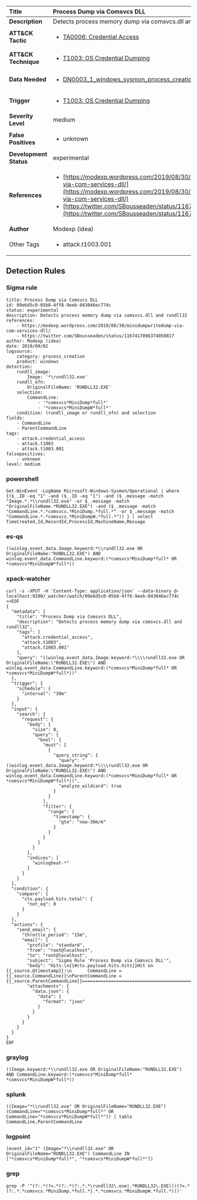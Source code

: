 | Title                    | Process Dump via Comsvcs DLL       |
|:-------------------------|:------------------|
| **Description**          | Detects process memory dump via comsvcs.dll and rundll32 |
| **ATT&amp;CK Tactic**    |  <ul><li>[TA0006: Credential Access](https://attack.mitre.org/tactics/TA0006)</li></ul>  |
| **ATT&amp;CK Technique** | <ul><li>[T1003: OS Credential Dumping](https://attack.mitre.org/techniques/T1003)</li></ul>  |
| **Data Needed**          | <ul><li>[DN0003_1_windows_sysmon_process_creation](../Data_Needed/DN0003_1_windows_sysmon_process_creation.md)</li></ul>  |
| **Trigger**              | <ul><li>[T1003: OS Credential Dumping](../Triggers/T1003.md)</li></ul>  |
| **Severity Level**       | medium |
| **False Positives**      | <ul><li>unknown</li></ul>  |
| **Development Status**   | experimental |
| **References**           | <ul><li>[https://modexp.wordpress.com/2019/08/30/minidumpwritedump-via-com-services-dll/](https://modexp.wordpress.com/2019/08/30/minidumpwritedump-via-com-services-dll/)</li><li>[https://twitter.com/SBousseaden/status/1167417096374050817](https://twitter.com/SBousseaden/status/1167417096374050817)</li></ul>  |
| **Author**               | Modexp (idea) |
| Other Tags           | <ul><li>attack.t1003.001</li></ul> | 

## Detection Rules

### Sigma rule

```
title: Process Dump via Comsvcs DLL
id: 09e6d5c0-05b8-4ff8-9eeb-043046ec774c
status: experimental
description: Detects process memory dump via comsvcs.dll and rundll32
references:
    - https://modexp.wordpress.com/2019/08/30/minidumpwritedump-via-com-services-dll/
    - https://twitter.com/SBousseaden/status/1167417096374050817
author: Modexp (idea)
date: 2019/09/02
logsource:
    category: process_creation
    product: windows
detection:
    rundll_image:
        Image: '*\rundll32.exe'
    rundll_ofn:
        OriginalFileName: 'RUNDLL32.EXE'
    selection:
        CommandLine:
            - '*comsvcs*MiniDump*full*'
            - '*comsvcs*MiniDumpW*full*'
    condition: (rundll_image or rundll_ofn) and selection
fields:
    - CommandLine
    - ParentCommandLine
tags:
    - attack.credential_access
    - attack.t1003
    - attack.t1003.001
falsepositives:
    - unknown
level: medium

```





### powershell
    
```
Get-WinEvent -LogName Microsoft-Windows-Sysmon/Operational | where {($_.ID -eq "1" -and ($_.ID -eq "1") -and ($_.message -match "Image.*.*\\rundll32.exe" -or $_.message -match "OriginalFileName.*RUNDLL32.EXE") -and ($_.message -match "CommandLine.*.*comsvcs.*MiniDump.*full.*" -or $_.message -match "CommandLine.*.*comsvcs.*MiniDumpW.*full.*")) } | select TimeCreated,Id,RecordId,ProcessId,MachineName,Message
```


### es-qs
    
```
((winlog.event_data.Image.keyword:*\\rundll32.exe OR OriginalFileName:"RUNDLL32.EXE") AND winlog.event_data.CommandLine.keyword:(*comsvcs*MiniDump*full* OR *comsvcs*MiniDumpW*full*))
```


### xpack-watcher
    
```
curl -s -XPUT -H 'Content-Type: application/json' --data-binary @- localhost:9200/_watcher/watch/09e6d5c0-05b8-4ff8-9eeb-043046ec774c <<EOF
{
  "metadata": {
    "title": "Process Dump via Comsvcs DLL",
    "description": "Detects process memory dump via comsvcs.dll and rundll32",
    "tags": [
      "attack.credential_access",
      "attack.t1003",
      "attack.t1003.001"
    ],
    "query": "((winlog.event_data.Image.keyword:*\\\\rundll32.exe OR OriginalFileName:\"RUNDLL32.EXE\") AND winlog.event_data.CommandLine.keyword:(*comsvcs*MiniDump*full* OR *comsvcs*MiniDumpW*full*))"
  },
  "trigger": {
    "schedule": {
      "interval": "30m"
    }
  },
  "input": {
    "search": {
      "request": {
        "body": {
          "size": 0,
          "query": {
            "bool": {
              "must": [
                {
                  "query_string": {
                    "query": "((winlog.event_data.Image.keyword:*\\\\rundll32.exe OR OriginalFileName:\"RUNDLL32.EXE\") AND winlog.event_data.CommandLine.keyword:(*comsvcs*MiniDump*full* OR *comsvcs*MiniDumpW*full*))",
                    "analyze_wildcard": true
                  }
                }
              ],
              "filter": {
                "range": {
                  "timestamp": {
                    "gte": "now-30m/m"
                  }
                }
              }
            }
          }
        },
        "indices": [
          "winlogbeat-*"
        ]
      }
    }
  },
  "condition": {
    "compare": {
      "ctx.payload.hits.total": {
        "not_eq": 0
      }
    }
  },
  "actions": {
    "send_email": {
      "throttle_period": "15m",
      "email": {
        "profile": "standard",
        "from": "root@localhost",
        "to": "root@localhost",
        "subject": "Sigma Rule 'Process Dump via Comsvcs DLL'",
        "body": "Hits:\n{{#ctx.payload.hits.hits}}Hit on {{_source.@timestamp}}:\n      CommandLine = {{_source.CommandLine}}\nParentCommandLine = {{_source.ParentCommandLine}}================================================================================\n{{/ctx.payload.hits.hits}}",
        "attachments": {
          "data.json": {
            "data": {
              "format": "json"
            }
          }
        }
      }
    }
  }
}
EOF

```


### graylog
    
```
((Image.keyword:*\\rundll32.exe OR OriginalFileName:"RUNDLL32.EXE") AND CommandLine.keyword:(*comsvcs*MiniDump*full* *comsvcs*MiniDumpW*full*))
```


### splunk
    
```
((Image="*\\rundll32.exe" OR OriginalFileName="RUNDLL32.EXE") (CommandLine="*comsvcs*MiniDump*full*" OR CommandLine="*comsvcs*MiniDumpW*full*")) | table CommandLine,ParentCommandLine
```


### logpoint
    
```
(event_id="1" (Image="*\\rundll32.exe" OR OriginalFileName="RUNDLL32.EXE") CommandLine IN ["*comsvcs*MiniDump*full*", "*comsvcs*MiniDumpW*full*"])
```


### grep
    
```
grep -P '^(?:.*(?=.*(?:.*(?:.*.*\rundll32\.exe|.*RUNDLL32\.EXE)))(?=.*(?:.*.*comsvcs.*MiniDump.*full.*|.*.*comsvcs.*MiniDumpW.*full.*)))'
```



